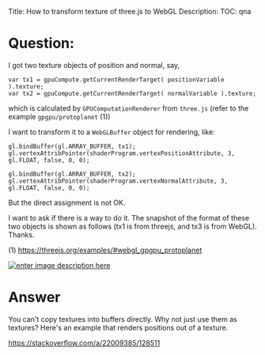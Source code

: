Title: How to transform texture of three.js to WebGL
Description:
TOC: qna

# Question:

I got two texture objects of position and normal, say, 

    var tx1 = gpuCompute.getCurrentRenderTarget( positionVariable ).texture;
    var tx2 = gpuCompute.getCurrentRenderTarget( normalVariable ).texture;

which is calculated by `GPUComputationRenderer` from `three.js` (refer to the example `gpgpu/protoplanet` (1))

I want to transform it to a `WebGLBuffer` object for rendering, like:

    gl.bindBuffer(gl.ARRAY_BUFFER, tx1);
    gl.vertexAttribPointer(shaderProgram.vertexPositionAttribute, 3, gl.FLOAT, false, 0, 0);
    
    gl.bindBuffer(gl.ARRAY_BUFFER, tx2);
    gl.vertexAttribPointer(shaderProgram.vertexNormalAttribute, 3, gl.FLOAT, false, 0, 0);

But the direct assignment is not OK. 

I want to ask if there is a way to do it. The snapshot of the format of these two objects is shown as follows (tx1 is from threejs, and tx3 is from WebGL). Thanks.

(1) https://threejs.org/examples/#webgl_gpgpu_protoplanet

[![enter image description here][1]][1]


  [1]: https://i.stack.imgur.com/naqa1.png

# Answer

You can't copy textures into buffers directly. Why not just use them as textures? Here's an example that renders positions out of a texture.

https://stackoverflow.com/a/22009385/128511
